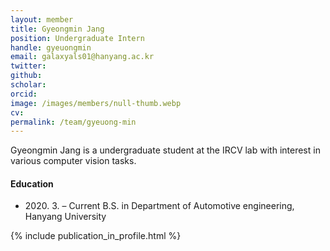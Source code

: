 ```yaml
---
layout: member
title: Gyeongmin Jang
position: Undergraduate Intern
handle: gyeuongmin
email: galaxyals01@hanyang.ac.kr
twitter: 
github: 
scholar: 
orcid: 
image: /images/members/null-thumb.webp
cv: 
permalink: /team/gyeuong-min
---
```


Gyeongmin Jang is a undergraduate student at the IRCV lab with interest in various computer vision tasks.


#### Education

<ul class="chronological">
  <li><span>2020. 3. – Current</span> B.S. in Department of Automotive engineering, Hanyang University</li>
</ul>

{% include publication_in_profile.html %}
